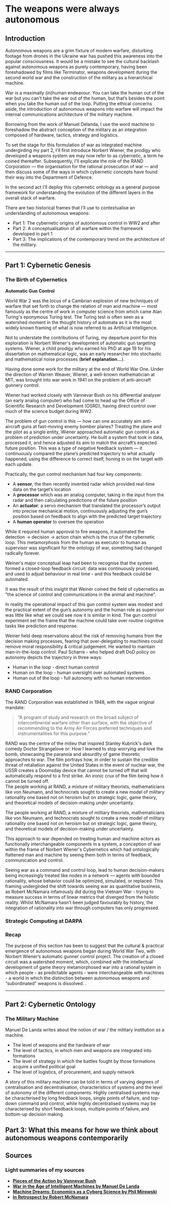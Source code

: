 # The weapons were always autonomous

## Introduction

Autonomous weapons are a grim fixture of modern warfare, disturbing footage from drones in the Ukraine war has pushed this awareness into the popular consciousness. It would be a mistake to see the cultural backlash against autonomous weapons as purely contemporary, having been foreshadowed by films like Terminator, weapons development during the second world war and the construction of the military as a hierarchical machine. 

War is a maximally (in)human endeavour. You can take the human out of the war but you can't take the war out of the human, but that’s besides the point when you take the human out of the loop. 
Putting the ethical concerns aside, the introduction of autonomous weapons into warfare will impact the internal communications architecture of the military machine. 

Borrowing from the work of Manuel Delanda, I use the word machine to foreshadow the abstract conception of the military as an integration composed of hardware, tactics, strategy and logistics. 

To set the stage for this formulation of war as integrated machine undergirding my part 2, I'll first introduce Norbert Wiener, the prodigy who developed a weapons system we may now refer to as cybernetic, a term he coined thereafter. Subsequently, I'll explicate the role of the RAND Corporation — the organisation for the rational prosecution of war — and then discuss some of the ways in which cybernetic concepts have found their way into the Department of Defence.

In the second act I'll deploy this cybernetic ontology as a general purpose framework for understanding the evolution of the different layers in the overall stack of warfare.

There are two historical frames that I’ll use to contextualise an understanding of autonomous weapons:
- Part 1: The cybernetic origins of autonomous control in WW2 and after
- Part 2: A conceptualisation of all warfare within the framework developed in part 1
- Part 3: The implications of the contemporary trend on the architecture of the military.

---

## Part 1: Cybernetic Genesis

### The Birth of Cybernetics  
**Automatic Gun Control**

World War 2 was the locus of a Cambrian explosion of new techniques of warfare that set forth to change the relation of man and machine — most famously as the centre of work in computer science from which came Alan Turing's eponymous Turing test. The Turing test is often seen as a watershed moment in the thought history of automata as it is the most widely known framing of what is now referred to as Artificial Intelligence.

Not to understate the contributions of Turing, my departure point for this exploration is Norbert Wiener's development of automatic gun targeting systems. Wiener, a child prodigy who earned his PhD at age 19 for his dissertation on mathematical logic, was an early researcher into stochastic and mathematical noise processes (**brief explanation...**).

Having done some work for the military at the end of World War One. Under the direction of Warren Weaver, Wiener, a well-known mathematician at MIT, was brought into war work in 1941 on the problem of anti-aircraft gunnery control.

Wiener had worked closely with Vannevar Bush on his differential analyser (an early analog computer) who had come to head up the Office of Scientific Research and Development (OSRD), having direct control over much of the science budget during WW2.

The problem of gun control is this — how can one accurately aim anti-aircraft guns at fast-moving enemy bomber planes? Treating the plane and the pilot as a single entity, Wiener approached automatic gun control as a problem of prediction under uncertainty. He built a system that took in data, processed it, and hence adjusted its aim to match the aircraft’s expected future position. This was a type of negative feedback system — it continuously compared the plane’s predicted trajectory to what actually happened, using the difference to correct itself, honing in on the target with each update.

Practically, the gun control mechanism had four key components:
- A **sensor**, the then recently invented radar which provided real-time data on the target’s location
- A **processor** which was an analog computer, taking in the input from the radar and then calculating predictions of the future position
- An **actuator**: a servo mechanism that translated the processor’s output into precise mechanical motion, continuously adjusting the gun’s position based on feedback to align with the predicted target trajectory
- A **human operator** to oversee the operation

While it required human approval to fire weapons, it automated the detection → decision → action chain which is the crux of the cybernetic loop. This metamorphosis from the human as executor to human as supervisor was significant for the ontology of war, something had changed radically forever.

Weiner’s major conceptual leap had been to recognise that the system formed a closed-loop feedback circuit: data was continuously processed, and used to adjust behaviour in real time - and this feedback could be automated. 

It was the result of this insight that Weiner coined the field of cybernetics as ”the science of control and communications in the animal and machine”. 

In reality the operational impact of this gun control system was modest and  the practical extent of the gun’s autonomy and the human role as supervisor was little like what we could see now it is similar in kind. The gun control experiment set the frame that the machine could take over routine cognitive tasks like prediction and response. 

Weiner held deep reservations about the risk of removing humans from the decision making processes, fearing that over-delegating to machines could remove moral responsibility & critical judgement. He wanted to maintain man-in-the-loop control. Paul Scharre - who helped draft DoD policy on autonomy depicts the trajectory in three ways:  
- Human in the loop - direct human control 
- Human on the loop - human oversight over automated systems 
- Human out of the loop - full autonomy with no human intervention 

### RAND Corporation

The RAND Corporation was established in 1948, with the vague original mandate:  
> “A program of study and research on the broad subject of intercontinental warfare other than surface, with the objective of recommending to the Army Air Forces preferred techniques and instrumentalities for this purpose.”

RAND was the centre of the milieu that inspired Stanley Kubrick's dark comedy Doctor Strangelove or: How I learned to stop worrying and love the bomb, showcasing the paranoia and absurdity of game theoretic approaches to war. The film portrays how,  in order to sustain the credible threat of retaliation against the United States in the event of nuclear war, the USSR creates a Doomsday device that cannot be turned off that will automatically respond to a first strike. An ironic crux of the film being how it cannot be turned off.   
The people working at RAND, a mixture of military theorists, mathematicians like von Neumann, and technocrats sought to create a new model of military rationality one based not on heroism but on strategic logic, game theory, and theoretical models of decision-making under uncertainty.

The people working at RAND, a mixture of military theorists, mathematicians like von Neumann, and technocrats sought to create a new model of military rationality one based not on heroism but on strategic logic, game theory, and theoretical models of decision-making under uncertainty.

This approach to war depended on treating human and machine actors as functionally interchangeable components in a system, a conception of war within the frame of Norbert Wiener's Cybernetics which had ontologically flattened man and machine by seeing them both in terms of feedback, communication and control. 

Seeing war as a command and control loop, lead to human decision-makers being increasingly treated like nodes in a network — agents with bounded rationality, whose behavior could be optimized, simulated, or replaced. This framing undergirded the shift towards seeing war as quantitative business, as Robert McNamara infamously did during the Vietnam War - trying to measure success in terms of linear metrics that diverged from the holistic reality. Whilst McNamara hasn’t been judged favourably by history, the integration of rationality into war through computers has only progressed. 

### Strategic Computing at DARPA 

### Recap
The purpose of this section has been to suggest that the cultural & practical emergence of autonomous weapons began during World War Two, with Norbert Wiener’s automatic gunner control project. The creation of a closed circuit was a watershed moment, which, combined with the intellectual development of game theory metamorphosed war into a rational system in which people - as predictable agents - were interchangeable with machines - a world in which the distinction between autonomous weapons and “subordinated” weapons is dissolved. . 


---
## Part 2: Cybernetic Ontology


### The Military Machine 
Manuel De Landa writes about the notion of war / the military institution as a machine. 

- The level of weapons and the hardware of war 
- The level of tactics, in which men and weapons are integrated into formations
- The level of strategy in which the battles fought by those formations acquire a unified political goal 
- The level of logistics, of procurement, and supply network 

A story of this military machine can be told in terms of varying degrees of centralisation and decentralisation, characteristics of systems and the level of autonomy of the different components. Highly centralised systems may be characterised by long feedback loops, single points of failure, and top-down command and control, while highly decentralised systems may be characterised by short feedback loops, multiple points of failure, and bottom-up decision making. 


## Part 3: What this means for how we think about autonomous weapons contemporarily


## Sources 

### Light summaries of my sources
- **[Pieces of the Action by Vannevar Bush](../books/Pieces_of_the_Action)**
- **[War in the Age of Intelligent Machines by Manuel De Landa](../books/War_in_the_Age_of_Intelligent_Machines)**
- **[Machine Dreams: Economics as a Cyborg Science by Phil Mirowski](../books/Machine_Dreams)**
- **[In Retrospect by Robert McNamara](../books/Retrospect)**
